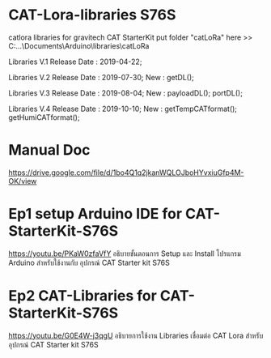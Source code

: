# CAT-Lora-libraries S76S
catlora libraries for gravitech CAT StarterKit
put folder "catLoRa" here >> C:\...\Documents\Arduino\libraries\catLoRa

Libraries V.1
Release Date : 2019-04-22;

Libraries V.2
Release Date : 2019-07-30;
New : getDL();

Libraries V.3
Release Date : 2019-08-04;
New : payloadDL();
      portDL();
      
Libraries V.4
Release Date : 2019-10-10;
New : getTempCATformat();
      getHumiCATformat();
      
# Manual Doc
https://drive.google.com/file/d/1bo4Q1q2jkanWQLOJboHYvxiuGfp4M-OK/view

# Ep1 setup Arduino IDE for CAT-StarterKit-S76S
https://youtu.be/PKaW0zfaVfY
อธิบายขั้นตอนการ Setup และ Install โปรแกรม Arduino สำหรับใช้งานกับ อุปกรณ์ CAT Starter kit S76S

# Ep2 CAT-Libraries for CAT-StarterKit-S76S
https://youtu.be/G0E4W-j3qgU
อธิบายการใช้งาน Libraries เชื่อมต่อ CAT Lora สำหรับ อุปกรณ์ CAT Starter kit S76S 
